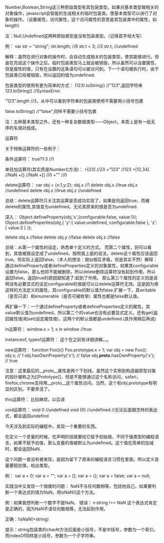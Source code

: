 Number,Boolean,String这三种原始类型有其包装类型。如果对基本类型做相关的对象操作，javascript会智能的生成相关的临时包装类。使基本类型可以进行了对象的操作。（设置属性，访问属性，这个访问属性的意思是其包装类中的属性，如length）

注：Null,Undefined这两种原始类型是没有包装类型。（记得首字母大写）

例：
var str = "string";
str.length; //6
str.t = 3;  //3
str.t;      //undefined

解释：虽然在进行对象的操作时，会自动生成相关的包装类型，使其能够进行。但是在完成这个操作之后，临时包装类型马上就会被销毁，所以虽然可以设置属性，但是属性的值，只有在设置的这条语句可以被访问到。下一个语句被执行时，由于包装类已经被销毁，所以返回的值为undefined.

包装类型的使用有更为简单的方式：
(123).toString()  //"123",返回字符串
123.toString()    //SyntaxError

"123".length      //3，从中可以看到字符串的包装类使用不需要用小括号包裹

false.toString()  //"false",同样不需要小括号包裹




注：五种基本类型之外，还有一种复杂数据类型——Object，本质上是有一组无序的名值对组成。


运算符

关于特殊运算符的一些例子：

条件运算符：
true?1:3		//1

单目加运算符(其实质是Number()方法)：
+[23] 			//23
+"123" 			//123
+[12,34] 		//NaN
+{} 				//NaN
+[]					//0
+"" 				//0

delete运算符：
var obj = {x:1,y:2};
obj.x  				//1
delete obj.x 	//true
obj.x 				//undefined
delete obj.z  //true
obj.z  				//undefined

总结：delete运算符只关注其运算是否成功实现了，如果是则返回true。而被delete的属性,其值变为undefined。无论其原来的值是否为undefined.

深入：
Object.defineProperty(obj,'x',{configurable:false, value:1});
Object.defineProperties(obj,{
'y':{
	value:undefined,
	configurable:false
},
'z':{
	value:3
}
});

delete obj.x  	//false
delete obj.y 		//false
delete obj.z 		//false 

总结：从第一个属性的设定，熟悉单个定义的方式。
而第二个属性，则可以看到，其值被我设定成了undefined，按照我上面的说法，delete这个属性应该返回true。但实际上返回false。（本人的想法：貌似相互矛盾，但是其实不然）解释：通过defineProperty或者defineProperties定义的对象属性，如果其configurable设置为false，那么他将不能被删除。所以delete删除运算符没有起到作用，所以返回false。返回true的原因就知道了:起到了作用。
那么第三个属性的定义则是说明没有必要显式的设定configurable的值就可以让delete运算符无效。这是因为用这样的方法定义的属性，其configurable的默认值为false.扩展一下，其writable（是否只读）和enumerable（是否可被枚举）属性也都是false默认值。


再扩展一下：一个通过defineProperty或者defineProperties定义的属性，其value默认值为undefined。所以第二个的value也没有必要显式定义。还有get(返回属性值)和set(设定属性值)，这两个的默认值都是undefined.(其作用稍后再说)

in运算符：
window.x = 1;
x in window   //true

instanceof, typeof运算符：
这个在之前有详细讲解。。。

new运算符：
function Foo(){}
Foo.prototype.x = 1;
var obj = new Foo();
obj.x;  // 1
obj.hasOwnProperty('x'); // false
obj.__proto__.hasOwnProperty('x'); // true

注意：这里最后的__proto__属性是两个下划线。虽然这个实例到构造器原型对象的指针被称之为[[Prototype]]，但是不能够通过这个名称访问，safari，firefox,chrome支持用__proto__这个属性访问。当然，这个和obj.prototype有明显的区别。不要弄混了。

this运算符：
比较麻烦，以后讲

void运算符：
void 0  //undefined
void (0) //undefined
//无论后面跟怎样的表达式，都会返回undefind


今天涉及到实际的编程中，发现一个重要的东西。

在定义一个变量的时候，在声明阶段就要给它赋予初始值，不同于强类型的编程语言，如果不赋予初值，那么变量的值被默认为undefined。这个值在简单的加减时，都会返回NaN.

这个问题一直没有被发现，是因为留下了原来的编程语言习惯在里面。所以定义变量要賦初值，给出类型。

例：
var a = 0;
var a = "";
var a = [];
var a = {};
var a = false;
var a = null;

实践当中又发现一个很傻的问题：
NaN不与任何数相等，包括他自己。如果要判断一个表达式的值为NaN，用isNaN()这个方法。

例：如果我想判断一个数字不是NaN。
错误：＋string !== NaN   这个表达式肯定是正确的，因为NaN不语任何数相等，无法起到作用。

正确：!isNaN(+string)


提示：string包装类的charAt方法后面是小括号，不是中括号，参数为一个索引。而indexOf同样是小括号，参数为一个子字符串。


